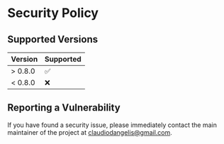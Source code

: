 # Security Policy

## Supported Versions

| Version | Supported          |
| ------- | ------------------ |
| > 0.8.0   | :white_check_mark: |
| < 0.8.0   | :x: |
 

## Reporting a Vulnerability

If you have found a security issue, please immediately contact the main maintainer of the project at claudiodangelis@gmail.com.
